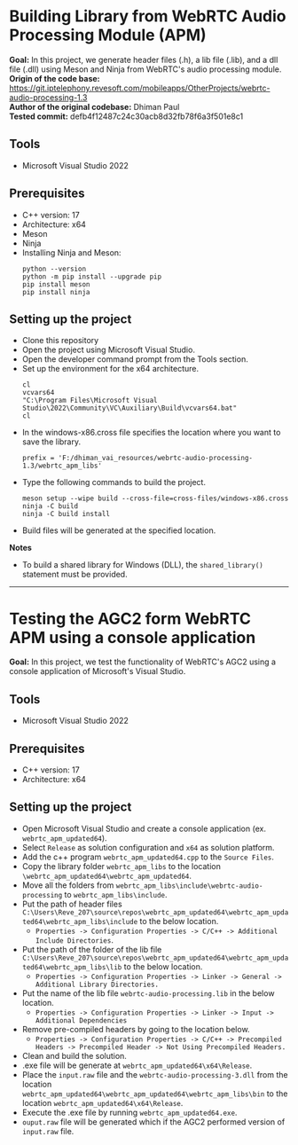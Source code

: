 # Building Library from WebRTC Audio Processing Module (APM)

**Goal:** In this project, we generate header files (.h), a lib file (.lib), and a dll file (.dll) using Meson and Ninja from WebRTC's audio processing module.<br>
**Origin of the code base:** https://git.iptelephony.revesoft.com/mobileapps/OtherProjects/webrtc-audio-processing-1.3<br>
**Author of the original codebase:** Dhiman Paul<br>
**Tested commit:** defb4f12487c24c30acb8d32fb78f6a3f501e8c1<br>

## Tools
* Microsoft Visual Studio 2022
## Prerequisites
* C++ version: 17
* Architecture: x64
* Meson
* Ninja
* Installing Ninja and Meson:
  ```
  python --version
  python -m pip install --upgrade pip
  pip install meson
  pip install ninja
  ```

## Setting up the project
* Clone this repository
* Open the project using Microsoft Visual Studio.
* Open the developer command prompt from the Tools section.
* Set up the environment for the x64 architecture.
  ```
  cl 
  vcvars64
  "C:\Program Files\Microsoft Visual Studio\2022\Community\VC\Auxiliary\Build\vcvars64.bat"
  cl
  ```
* In the windows-x86.cross file specifies the location where you want to save the library.
  ```
  prefix = 'F:/dhiman_vai_resources/webrtc-audio-processing-1.3/webrtc_apm_libs'
  ```
* Type the following commands to build the project.
  ```
  meson setup --wipe build --cross-file=cross-files/windows-x86.cross
  ninja -C build
  ninja -C build install
  ```
* Build files will be generated at the specified location.

**Notes**
* To build a shared library for Windows (DLL), the ``shared_library()`` statement must be provided.

---
# Testing the AGC2 form WebRTC APM using a console application
**Goal:** In this project, we test the functionality of WebRTC's AGC2 using a console application of Microsoft's Visual Studio.

## Tools
* Microsoft Visual Studio 2022

## Prerequisites
* C++ version: 17
* Architecture: x64

## Setting up the project
* Open Microsoft Visual Studio and create a console application (ex. ```webrtc_apm_updated64```).
* Select ```Release``` as solution configuration and ```x64``` as solution platform.
* Add the c++ program ```webrtc_apm_updated64.cpp``` to the ```Source Files```.
* Copy the library folder ```webrtc_apm_libs``` to the location ```\webrtc_apm_updated64\webrtc_apm_updated64```.
* Move all the folders from ```webrtc_apm_libs\include\webrtc-audio-processing``` to ```webrtc_apm_libs\include```.
* Put the path of header files ```C:\Users\Reve_207\source\repos\webrtc_apm_updated64\webrtc_apm_updated64\webrtc_apm_libs\include``` to the below location.
  * ```Properties -> Configuration Properties -> C/C++ -> Additional Include Directories```.
* Put the path of the folder of the lib file ```C:\Users\Reve_207\source\repos\webrtc_apm_updated64\webrtc_apm_updated64\webrtc_apm_libs\lib``` to the below location.
  * ```Properties -> Configuration Properties -> Linker -> General -> Additional Library Directories.```
* Put the name of the lib file ```webrtc-audio-processing.lib``` in the below location.
  * ```Properties -> Configuration Properties -> Linker -> Input -> Additional Dependencies```
* Remove pre-compiled headers by going to the location below.
  * ```Properties -> Configuration Properties -> C/C++ -> Precompiled Headers -> Precompiled Header -> Not Using Precompiled Headers.```
* Clean and build the solution.
* .exe file will be generate at ```webrtc_apm_updated64\x64\Release```.
* Place the ```input.raw``` file and the ```webrtc-audio-processing-3.dll``` from the location ```webrtc_apm_updated64\webrtc_apm_updated64\webrtc_apm_libs\bin``` to the location ```webrtc_apm_updated64\x64\Release```.
* Execute the .exe file by running ```webrtc_apm_updated64.exe```.
* ```ouput.raw``` file will be generated which if the AGC2 performed version of ```input.raw``` file.
